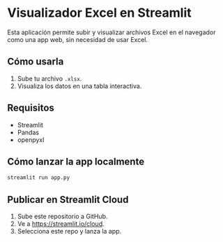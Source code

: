 # Visualizador Excel en Streamlit

Esta aplicación permite subir y visualizar archivos Excel en el navegador como una app web, sin necesidad de usar Excel.

## Cómo usarla

1. Sube tu archivo `.xlsx`.
2. Visualiza los datos en una tabla interactiva.

## Requisitos

- Streamlit
- Pandas
- openpyxl

## Cómo lanzar la app localmente

```bash
streamlit run app.py
```

## Publicar en Streamlit Cloud

1. Sube este repositorio a GitHub.
2. Ve a https://streamlit.io/cloud.
3. Selecciona este repo y lanza la app.
